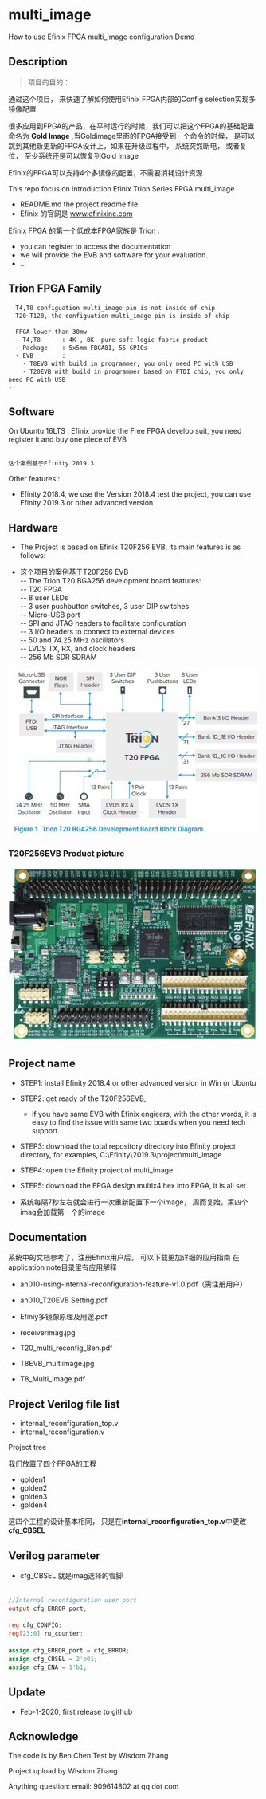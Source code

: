# multi_image
 How to use Efinix FPGA multi_image configuration Demo

 ## Description

> 项目的目的：

通过这个项目， 来快速了解如何使用Efinix FPGA内部的Config selection实现多镜像配置

很多应用到FPGA的产品，在平时运行的时候，我们可以把这个FPGA的基础配置命名为 **Gold Image** ,当Goldimage里面的FPGA接受到一个命令的时候， 是可以跳到其他新更新的FPGA设计上，如果在升级过程中， 系统突然断电， 或者复位， 至少系统还是可以恢复到Gold Image

Efinix的FPGA可以支持4个多镜像的配置，不需要消耗设计资源


This repo focus on introduction Efinix Trion Series FPGA multi_image
- README.md  the project readme file
- Efinix 的官网是 www.efinixinc.com

Efinix FPGA 的第一个低成本FPGA家族是 Trion :
- you can register to access the documentation
- we will provide the EVB and software for your evaluation.
- ...


## Trion FPGA Family

```
  T4,T8 configuation multi_image pin is not inside of chip
  T20~T120, the configuation multi_image pin is inside of chip

- FPGA lower than 30mw
  - T4,T8      : 4K , 8K  pure soft logic fabric product
  - Package    : 5x5mm FBGA81, 55 GPIOs
  - EVB        :
    - T8EVB with build in programmer, you only need PC with USB
    - T20EVB with build in programmer based on FTDI chip, you only need PC with USB
-
```

## Software

On Ubuntu 16LTS : Efinix provide the Free FPGA develop suit, you need register it and buy one piece of EVB

```sh

这个案例基于Efinity 2019.3
```
Other features :

- Efinity 2018.4, we use the Version 2018.4 test the project, you can use Efinity 2019.3 or other advanced version

## Hardware

- The Project is based on Efinix T20F256 EVB, its main features is as follows:

- 这个项目的案例基于T20F256 EVB    
-- The Trion T20 BGA256 development board features:  
-- T20 FPGA  
-- 8 user LEDs  
-- 3 user pushbutton switches, 3 user DIP switches  
-- Micro-USB port  
-- SPI and JTAG headers to facilitate configuration  
-- 3 I/O headers to connect to external devices  
-- 50 and 74.25 MHz oscillators  
-- LVDS TX, RX, and clock headers  
-- 256 Mb SDR SDRAM

![T20F256EVB](./T20F256EVB.jpg)

### T20F256EVB Product picture

![T20F256EVB Product Picture](./T20F256EVB_PCB.jpg)


## Project name


- STEP1: install Efinity 2018.4 or other advanced version in Win or Ubuntu
- STEP2: get ready of the T20F256EVB,  
    - if you have same EVB with Efinix engieers, with the other words, it is easy to find the issue with same two boards when you need tech support.

- STEP3: download the total repository directory into Efinity project directory, for examples, C:\Efinity\2019.3\project\multi_image

- STEP4: open the Efinity project of multi_image

- STEP5: download the FPGA design multix4.hex into FPGA, it is all set

- 系统每隔7秒左右就会进行一次重新配置下一个image， 周而复始，第四个imag会加载第一个的image

## Documentation

系统中的文档参考了，注册Efinix用户后， 可以下载更加详细的应用指南
在application note目录里有应用解释

- an010-using-internal-reconfiguration-feature-v1.0.pdf（需注册用户）

- an010_T20EVB Setting.pdf  
- Efiniy多镜像原理及用途.pdf  
- receiverimag.jpg  
- T20_multi_reconfig_Ben.pdf  
- T8EVB_multiimage.jpg  
- T8_Multi_image.pdf  

## Project Verilog file list

- internal_reconfiguration_top.v  
- internal_reconfiguration.v  

Project tree

我们放置了四个FPGA的工程
- golden1  
- golden2
- golden3
- golden4

这四个工程的设计基本相同， 只是在**internal_reconfiguration_top.v**中更改**cfg_CBSEL**

## Verilog parameter

- cfg_CBSEL 就是imag选择的管脚

```verilog

//Internal reconfiguration user port
output cfg_ERROR_port;

reg cfg_CONFIG;
reg[23:0] ru_counter;

assign cfg_ERROR_port = cfg_ERROR;
assign cfg_CBSEL = 2'b01;
assign cfg_ENA = 1'b1;

```
## Update

 - Feb-1-2020,  first release to github



## Acknowledge

The code is by Ben Chen
Test by Wisdom Zhang

Project upload by Wisdom Zhang

Anything question: email: 909614802 at qq dot com
